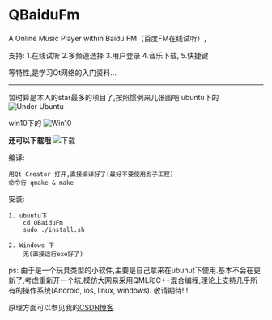 # QBaiduFm
A Online Music Player within Baidu FM（百度FM在线试听）,

支持:
	1.在线试听
	2.多频道选择
	3.用户登录
	4.音乐下载,
	5.快捷键
	
等特性,是学习Qt网络的入门资料...

***

暂时算是本人的star最多的项目了,按照惯例来几张图吧
ubuntu下的
![Under Ubuntu](https://github.com/spygg/QBaiduFm/blob/master/screenshot/ubuntu.png  "Ubuntu")

win10下的
![Win10](https://github.com/spygg/QBaiduFm/blob/master/screenshot/win10.png  "Win10")

**还可以下载哦**
![下载](https://github.com/spygg/QBaiduFm/blob/master/screenshot/download.png  "下载")


编译:

	用Qt Creator 打开,直接编译好了(最好不要使用影子工程)
	命令行 qmake & make


安装:

	1. ubuntu下
		cd QBaiduFm
		sudo ./install.sh
		
	2. Windows 下
		无(直接运行exe好了)
		
		
ps:
	由于是一个玩具类型的小软件,主要是自己拿来在ubunut下使用.基本不会在更新了,考虑重新开一个坑,模仿大网易采用QML和C++混合编程,理论上支持几乎所有的操作系统(Android, ios, linux, windows). 敬请期待!!!
	
原理方面可以参见我的[CSDN博客](www.blog.csdn.net/spygg) 

